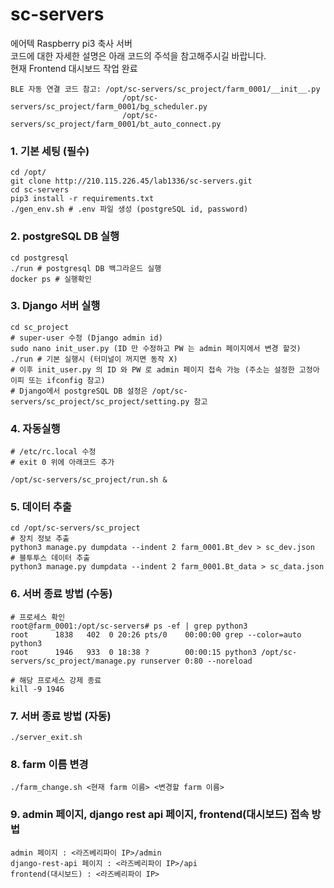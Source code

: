 # sc-servers

에어텍 Raspberry pi3 축사 서버  
코드에 대한 자세한 설명은 아래 코드의 주석을 참고해주시길 바랍니다.  
현재 Frontend 대시보드 작업 완료


```
BLE 자동 연결 코드 참고: /opt/sc-servers/sc_project/farm_0001/__init__.py   
                         /opt/sc-servers/sc_project/farm_0001/bg_scheduler.py
                         /opt/sc-servers/sc_project/farm_0001/bt_auto_connect.py
```

### 1. 기본 세팅 (필수)

```
cd /opt/
git clone http://210.115.226.45/lab1336/sc-servers.git
cd sc-servers
pip3 install -r requirements.txt
./gen_env.sh # .env 파일 생성 (postgreSQL id, password)
```

### 2. postgreSQL DB 실행
```
cd postgresql
./run # postgresql DB 백그라운드 실행
docker ps # 실행확인

```

### 3. Django 서버 실행
```
cd sc_project
# super-user 수정 (Django admin id)
sudo nano init_user.py (ID 만 수정하고 PW 는 admin 페이지에서 변경 할것)
./run # 기본 실행시 (터미널이 꺼지면 동작 X)
# 이후 init_user.py 의 ID 와 PW 로 admin 페이지 접속 가능 (주소는 설정한 고정아이피 또는 ifconfig 참고)
# Django에서 postgreSQL DB 설정은 /opt/sc-servers/sc_project/sc_project/setting.py 참고
```


### 4. 자동실행

```
# /etc/rc.local 수정
# exit 0 위에 아래코드 추가

/opt/sc-servers/sc_project/run.sh &

```

### 5. 데이터 추출

```
cd /opt/sc-servers/sc_project
# 장치 정보 추출
python3 manage.py dumpdata --indent 2 farm_0001.Bt_dev > sc_dev.json
# 블투투스 데이터 추출
python3 manage.py dumpdata --indent 2 farm_0001.Bt_data > sc_data.json
```

### 6. 서버 종료 방법 (수동)

```
# 프로세스 확인
root@farm_0001:/opt/sc-servers# ps -ef | grep python3
root      1838   402  0 20:26 pts/0    00:00:00 grep --color=auto python3
root      1946   933  0 18:38 ?        00:00:15 python3 /opt/sc-servers/sc_project/manage.py runserver 0:80 --noreload

# 해당 프로세스 강제 종료
kill -9 1946
```

### 7. 서버 종료 방법 (자동)

```
./server_exit.sh
```


### 8. farm 이름 변경

```
./farm_change.sh <현재 farm 이름> <변경할 farm 이름>
```

### 9. admin 페이지, django rest api 페이지, frontend(대시보드) 접속 방법

```
admin 페이지 : <라즈베리파이 IP>/admin
django-rest-api 페이지 : <라즈베리파이 IP>/api
frontend(대시보드) : <라즈베리파이 IP>
```

